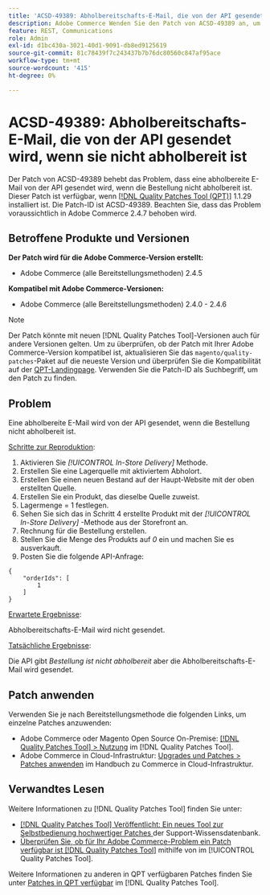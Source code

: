 ```yaml
---
title: 'ACSD-49389: Abholbereitschafts-E-Mail, die von der API gesendet wird, wenn sie nicht abholbereit ist'
description: Adobe Commerce Wenden Sie den Patch von ACSD-49389 an, um das Problem zu beheben, dass die API eine E-Mail zur Abholung sendet, wenn die Bestellung nicht zur Abholung bereit ist.
feature: REST, Communications
role: Admin
exl-id: d1bc430a-3021-40d1-9091-db8ed9125619
source-git-commit: 81c78439f7c243437b7b76dc80560c847af95ace
workflow-type: tm+mt
source-wordcount: '415'
ht-degree: 0%

---
```


# ACSD-49389: Abholbereitschafts-E-Mail, die von der API gesendet wird, wenn sie nicht abholbereit ist

Der Patch von ACSD-49389 behebt das Problem, dass eine abholbereite E-Mail von der API gesendet wird, wenn die Bestellung nicht abholbereit ist. Dieser Patch ist verfügbar, wenn [[!DNL Quality Patches Tool (QPT)]](https://experienceleague.adobe.com/de/docs/commerce-knowledge-base/kb/announcements/commerce-announcements/magento-quality-patches-released-new-tool-to-self-serve-quality-patches) 1.1.29 installiert ist. Die Patch-ID ist ACSD-49389. Beachten Sie, dass das Problem voraussichtlich in Adobe Commerce 2.4.7 behoben wird.

## Betroffene Produkte und Versionen

**Der Patch wird für die Adobe Commerce-Version erstellt:**

* Adobe Commerce (alle Bereitstellungsmethoden) 2.4.5

**Kompatibel mit Adobe Commerce-Versionen:**

* Adobe Commerce (alle Bereitstellungsmethoden) 2.4.0 - 2.4.6

>[!NOTE]
>
>Der Patch könnte mit neuen [!DNL Quality Patches Tool]-Versionen auch für andere Versionen gelten. Um zu überprüfen, ob der Patch mit Ihrer Adobe Commerce-Version kompatibel ist, aktualisieren Sie das `magento/quality-patches`-Paket auf die neueste Version und überprüfen Sie die Kompatibilität auf der [QPT-Landingpage](https://experienceleague.adobe.com/tools/commerce-quality-patches/index.html?lang=de). Verwenden Sie die Patch-ID als Suchbegriff, um den Patch zu finden.

## Problem

Eine abholbereite E-Mail wird von der API gesendet, wenn die Bestellung nicht abholbereit ist.

<u>Schritte zur Reproduktion</u>:

1. Aktivieren Sie *[!UICONTROL In-Store Delivery]* Methode.
1. Erstellen Sie eine Lagerquelle mit aktiviertem Abholort.
1. Erstellen Sie einen neuen Bestand auf der Haupt-Website mit der oben erstellten Quelle.
1. Erstellen Sie ein Produkt, das dieselbe Quelle zuweist.
1. Lagermenge = 1 festlegen.
1. Sehen Sie sich das in Schritt 4 erstellte Produkt mit der *[!UICONTROL In-Store Delivery]* -Methode aus der Storefront an.
1. Rechnung für die Bestellung erstellen.
1. Stellen Sie die Menge des Produkts auf *0* ein und machen Sie es ausverkauft.
1. Posten Sie die folgende API-Anfrage:

```
{
    "orderIds": [
        1
    ]
}
```

<u>Erwartete Ergebnisse</u>:

Abholbereitschafts-E-Mail wird nicht gesendet.

<u>Tatsächliche Ergebnisse</u>:

Die API gibt *Bestellung ist nicht abholbereit* aber die Abholbereitschafts-E-Mail wird gesendet.

## Patch anwenden

Verwenden Sie je nach Bereitstellungsmethode die folgenden Links, um einzelne Patches anzuwenden:

* Adobe Commerce oder Magento Open Source On-Premise: [[!DNL Quality Patches Tool] > Nutzung](/help/tools/quality-patches-tool/usage.md) im [!DNL Quality Patches Tool].
* Adobe Commerce in Cloud-Infrastruktur: [Upgrades und Patches > Patches anwenden](https://experienceleague.adobe.com/docs/commerce-cloud-service/user-guide/develop/upgrade/apply-patches.html?lang=de) im Handbuch zu Commerce in Cloud-Infrastruktur.

## Verwandtes Lesen

Weitere Informationen zu [!DNL Quality Patches Tool] finden Sie unter:

* [[!DNL Quality Patches Tool] Veröffentlicht: Ein neues Tool zur Selbstbedienung hochwertiger Patches ](https://experienceleague.adobe.com/de/docs/commerce-knowledge-base/kb/announcements/commerce-announcements/magento-quality-patches-released-new-tool-to-self-serve-quality-patches) der Support-Wissensdatenbank.
* [Überprüfen Sie, ob für Ihr Adobe Commerce-Problem ein Patch verfügbar ist [!DNL Quality Patches Tool]](/help/tools/quality-patches-tool/patches-available-in-qpt/check-patch-for-magento-issue-with-magento-quality-patches.md) mithilfe von im [!UICONTROL Quality Patches Tool].


Weitere Informationen zu anderen in QPT verfügbaren Patches finden Sie unter [Patches in QPT verfügbar](https://experienceleague.adobe.com/tools/commerce-quality-patches/index.html?lang=de) im [!DNL Quality Patches Tool].

